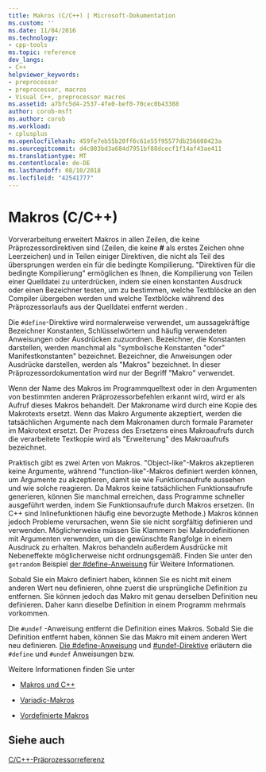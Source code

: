 ```yaml
---
title: Makros (C/C++) | Microsoft-Dokumentation
ms.custom: ''
ms.date: 11/04/2016
ms.technology:
- cpp-tools
ms.topic: reference
dev_langs:
- C++
helpviewer_keywords:
- preprocessor
- preprocessor, macros
- Visual C++, preprocessor macros
ms.assetid: a7bfc5d4-2537-4fe0-bef0-70cec0b43388
author: corob-msft
ms.author: corob
ms.workload:
- cplusplus
ms.openlocfilehash: 459fe7eb55b20ff6c61e55f95577db256608423a
ms.sourcegitcommit: d4c803bd3a684d7951bf88dcecf1f14af43ae411
ms.translationtype: MT
ms.contentlocale: de-DE
ms.lasthandoff: 08/10/2018
ms.locfileid: "42541777"
---
```

# <a name="macros-cc"></a>Makros (C/C++)
Vorverarbeitung erweitert Makros in allen Zeilen, die keine Präprozessordirektiven sind (Zeilen, die keine **#** als erstes Zeichen ohne Leerzeichen) und in Teilen einiger Direktiven, die nicht als Teil des übersprungen werden ein für die bedingte Kompilierung. "Direktiven für die bedingte Kompilierung" ermöglichen es Ihnen, die Kompilierung von Teilen einer Quelldatei zu unterdrücken, indem sie einen konstanten Ausdruck oder einen Bezeichner testen, um zu bestimmen, welche Textblöcke an den Compiler übergeben werden und welche Textblöcke während des Präprozessorlaufs aus der Quelldatei entfernt werden .  
  
Die `#define`-Direktive wird normalerweise verwendet, um aussagekräftige Bezeichner Konstanten, Schlüsselwörtern und häufig verwendeten Anweisungen oder Ausdrücken zuzuordnen. Bezeichner, die Konstanten darstellen, werden manchmal als "symbolische Konstanten "oder" Manifestkonstanten" bezeichnet. Bezeichner, die Anweisungen oder Ausdrücke darstellen, werden als "Makros" bezeichnet. In dieser Präprozessordokumentation wird nur der Begriff "Makro" verwendet.  
  
Wenn der Name des Makros im Programmquelltext oder in den Argumenten von bestimmten anderen Präprozessorbefehlen erkannt wird, wird er als Aufruf dieses Makros behandelt. Der Makroname wird durch eine Kopie des Makrotexts ersetzt. Wenn das Makro Argumente akzeptiert, werden die tatsächlichen Argumente nach dem Makronamen durch formale Parameter im Makrotext ersetzt. Der Prozess des Ersetzens eines Makroaufrufs durch die verarbeitete Textkopie wird als "Erweiterung" des Makroaufrufs bezeichnet.  
  
Praktisch gibt es zwei Arten von Makros. "Object-like"-Makros akzeptieren keine Argumente, während "function-like"-Makros definiert werden können, um Argumente zu akzeptieren, damit sie wie Funktionsaufrufe aussehen und wie solche reagieren. Da Makros keine tatsächlichen Funktionsaufrufe generieren, können Sie manchmal erreichen, dass Programme schneller ausgeführt werden, indem Sie Funktionsaufrufe durch Makros ersetzen. (In C++ sind Inlinefunktionen häufig eine bevorzugte Methode.) Makros können jedoch Probleme verursachen, wenn Sie sie nicht sorgfältig definieren und verwenden. Möglicherweise müssen Sie Klammern bei Makrodefinitionen mit Argumenten verwenden, um die gewünschte Rangfolge in einem Ausdruck zu erhalten. Makros behandeln außerdem Ausdrücke mit Nebeneffekte möglicherweise nicht ordnungsgemäß. Finden Sie unter den `getrandom` Beispiel [der #define-Anweisung](../preprocessor/hash-define-directive-c-cpp.md) für Weitere Informationen.  
  
Sobald Sie ein Makro definiert haben, können Sie es nicht mit einem anderen Wert neu definieren, ohne zuerst die ursprüngliche Definition zu entfernen. Sie können jedoch das Makro mit genau derselben Definition neu definieren. Daher kann dieselbe Definition in einem Programm mehrmals vorkommen.  
  
Die `#undef` -Anweisung entfernt die Definition eines Makros. Sobald Sie die Definition entfernt haben, können Sie das Makro mit einem anderen Wert neu definieren. [Die #define-Anweisung](../preprocessor/hash-define-directive-c-cpp.md) und [#undef-Direktive](../preprocessor/hash-undef-directive-c-cpp.md) erläutern die `#define` und `#undef` Anweisungen bzw.  
  
Weitere Informationen finden Sie unter  
  
- [Makros und C++](../preprocessor/macros-and-cpp.md)  
  
- [Variadic-Makros](../preprocessor/variadic-macros.md)  
  
- [Vordefinierte Makros](../preprocessor/predefined-macros.md)  
  
## <a name="see-also"></a>Siehe auch

[C/C++-Präprozessorreferenz](../preprocessor/c-cpp-preprocessor-reference.md)